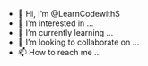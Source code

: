 - 👋 Hi, I’m @LearnCodewithS
- 👀 I’m interested in ...
- 🌱 I’m currently learning ...
- 💞️ I’m looking to collaborate on ...
- 📫 How to reach me ...

<!---
LearnCodewithS/LearnCodewithS is a ✨ special ✨ repository because its `README.md` (this file) appears on your GitHub profile.
You can click the Preview link to take a look at your changes.
--->
